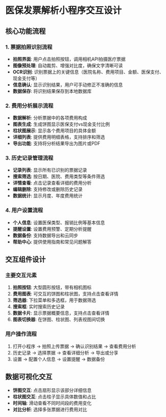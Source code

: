 # 医保发票解析小程序交互设计

## 核心功能流程

### 1. 票据拍照识别流程
- **拍照界面**: 用户点击拍照按钮，调用相机API拍摄医疗票据
- **图像预处理**: 自动裁剪、增强对比度，确保文字清晰可读
- **OCR识别**: 识别票据上的关键信息（医院名称、费用项目、金额、医保支付、现金支付等）
- **信息确认**: 显示识别结果，用户可手动修正不准确的信息
- **数据保存**: 将识别结果保存到本地数据库

### 2. 费用分析展示流程
- **数据解析**: 分析票据中的各项费用构成
- **图表生成**: 生成饼图显示医保支付vs现金支付比例
- **柱状图展示**: 显示各个费用项目的具体金额
- **详细列表**: 提供费用明细表格，支持排序和筛选
- **导出功能**: 支持将分析结果导出为图片或PDF

### 3. 历史记录管理流程
- **记录列表**: 显示所有已识别的票据记录
- **搜索筛选**: 按日期、医院、费用类型等条件筛选
- **详情查看**: 点击记录查看详细的费用分析
- **编辑删除**: 支持修改或删除历史记录
- **数据统计**: 显示月度、年度费用统计

### 4. 用户设置流程
- **个人信息**: 设置医保类型、报销比例等基本信息
- **提醒设置**: 设置费用预警、定期分析提醒
- **数据备份**: 支持数据导出和云同步
- **帮助中心**: 提供使用指南和常见问题解答

## 交互组件设计

### 主要交互元素
1. **拍照按钮**: 大型圆形按钮，带有相机图标
2. **费用图表**: 可交互的饼图和柱状图，支持点击查看详情
3. **筛选器**: 下拉菜单和多选框，用于数据筛选
4. **搜索框**: 实时搜索历史记录
5. **数据卡片**: 显示票据概要信息，支持点击查看详情
6. **图表切换器**: 在饼图、柱状图、列表视图间切换

### 用户操作流程
1. 打开小程序 → 拍照上传票据 → 确认识别结果 → 查看费用分析
2. 历史记录 → 选择票据 → 查看详细分析 → 导出或分享
3. 设置 → 配置个人信息 → 设置提醒 → 数据备份

## 数据可视化交互
- **饼图交互**: 点击扇形显示该部分详细信息
- **柱状图交互**: 点击柱子显示具体数值和占比
- **时间轴**: 滑动查看不同时间段的费用变化
- **对比分析**: 选择多张票据进行费用对比